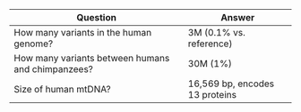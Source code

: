 | Question                                          | Answer                         |
|---------------------------------------------------|--------------------------------|
| How many variants in the human genome?            | 3M (0.1% vs. reference)        |
| How many variants between humans and chimpanzees? | 30M (1%)                       |
| Size of human mtDNA?                              | 16,569 bp, encodes 13 proteins |
